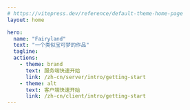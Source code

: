 ```yaml
---
# https://vitepress.dev/reference/default-theme-home-page
layout: home

hero:
  name: "Fairyland"
  text: "一个类似宝可梦的作品"
  tagline: 
  actions:
    - theme: brand
      text: 服务端快速开始
      link: /zh-cn/server/intro/getting-start
    - theme: alt
      text: 客户端快速开始
      link: /zh-cn/client/intro/getting-start
---
```


